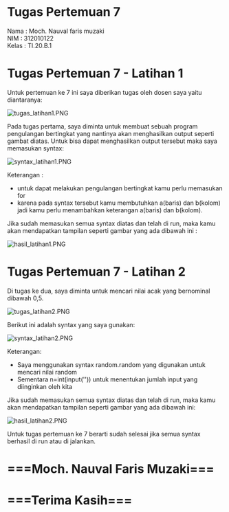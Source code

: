# Tugas Pertemuan 7

Nama : Moch. Nauval faris muzaki<br>
NIM : 312010122<br>
Kelas : TI.20.B.1<br>

# Tugas Pertemuan 7 - Latihan 1
Untuk pertemuan ke 7 ini saya diberikan tugas oleh dosen saya yaitu diantaranya:

![tugas_latihan1.PNG](Pic/tugas_latihan1.PNG)

Pada tugas pertama, saya diminta untuk membuat sebuah program pengulangan bertingkat yang nantinya akan menghasilkan output seperti gambat diatas.
Untuk bisa dapat menghasilkan output tersebut maka saya memasukan syntax:

![syntax_latihan1.PNG](Pic/syntax_latihan1.PNG)

Keterangan :
 - untuk dapat melakukan pengulangan bertingkat kamu perlu memasukan for
 - karena pada syntax tersebut kamu membutuhkan a(baris) dan b(kolom) jadi kamu perlu menambahkan keterangan a(baris) dan b(kolom).

Jika sudah memasukan semua syntax diatas dan telah di run, maka kamu akan mendapatkan tampilan seperti gambar yang ada dibawah ini :

![hasil_latihan1.PNG](Pic/hasil_latihan1.PNG)

# Tugas Pertemuan 7 - Latihan 2
Di tugas ke dua, saya diminta untuk mencari nilai acak yang bernominal dibawah 0,5.

![tugas_latihan2.PNG](Pic/tugas_latihan2.PNG)

Berikut ini adalah syntax yang saya gunakan:

![syntax_latihan2.PNG](Pic/syntax_latihan2.PNG)

Keterangan:
 - Saya menggunakan syntax random.random yang digunakan untuk mencari nilai random
 - Sementara n=int(input('')) untuk menentukan jumlah input yang diinginkan oleh kita
 
Jika sudah memasukan semua syntax diatas dan telah di run, maka kamu akan mendapatkan tampilan seperti gambar yang ada dibawah ini:

![hasil_latihan2.PNG](Pic/hasil_latihan2.PNG)

Untuk tugas pertemuan ke 7 berarti sudah selesai jika semua syntax berhasil di run atau di jalankan.

# ===Moch. Nauval Faris Muzaki===
# ===Terima Kasih===
